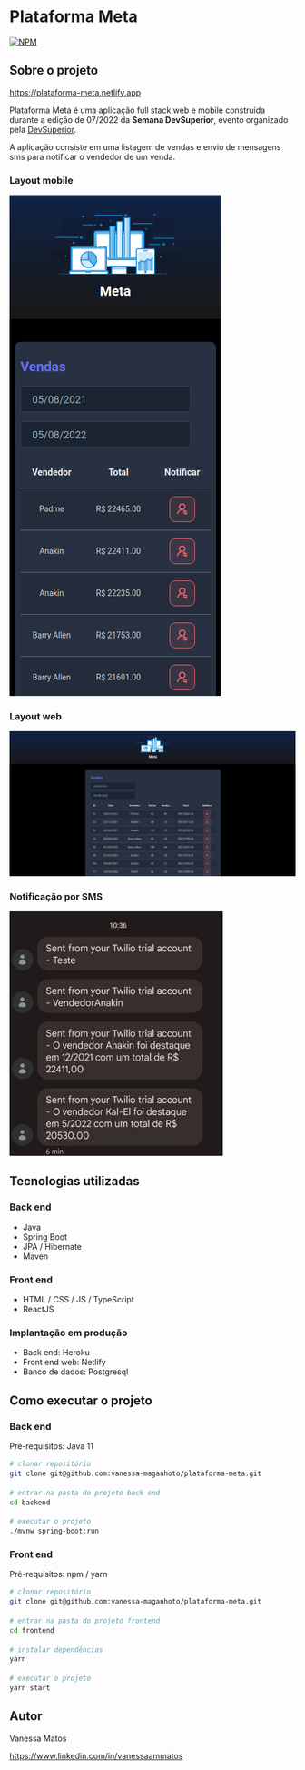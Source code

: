# Plataforma Meta 
[![NPM](https://img.shields.io/npm/l/react)](https://github.com/vanessa-maganhoto/plataforma-meta/blob/main/LICENSE) 

## Sobre o projeto

https://plataforma-meta.netlify.app

Plataforma Meta é uma aplicação full stack web e mobile construída durante a edição de 07/2022 da **Semana DevSuperior**, evento organizado pela [DevSuperior](https://devsuperior.com "Site da DevSuperior").

A aplicação consiste em uma listagem de vendas e envio de mensagens sms para notificar o vendedor de um venda.

### Layout mobile
![Mobile 1](https://github.com/vanessa-maganhoto/assets/blob/main/plataforma-meta/mobile.png) 

### Layout web
![Web 1](https://github.com/vanessa-maganhoto/assets/blob/main/plataforma-meta/tela-larga.png)

### Notificação por SMS
![Envio SMS](https://github.com/vanessa-maganhoto/assets/blob/main/plataforma-meta/sms.png)

## Tecnologias utilizadas
### Back end
- Java
- Spring Boot
- JPA / Hibernate
- Maven
### Front end
- HTML / CSS / JS / TypeScript
- ReactJS
### Implantação em produção
- Back end: Heroku
- Front end web: Netlify
- Banco de dados: Postgresql

## Como executar o projeto

### Back end
Pré-requisitos: Java 11

```bash
# clonar repositório
git clone git@github.com:vanessa-maganhoto/plataforma-meta.git

# entrar na pasta do projeto back end
cd backend

# executar o projeto
./mvnw spring-boot:run
```

### Front end 
Pré-requisitos: npm / yarn

```bash
# clonar repositório
git clone git@github.com:vanessa-maganhoto/plataforma-meta.git

# entrar na pasta do projeto frontend
cd frontend

# instalar dependências
yarn 

# executar o projeto
yarn start
```

## Autor

Vanessa Matos

https://www.linkedin.com/in/vanessaammatos
